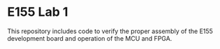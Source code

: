 # E155 Lab 1

This repository includes code to verify the proper assembly of the E155 development board
and operation of the MCU and FPGA.